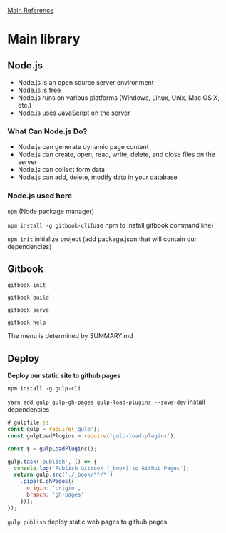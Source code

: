 [Main Reference](https://medium.com/@richdayandnight/simple-tutorial-on-hosting-your-gitbook-documentation-on-github-pages-bonus-with-gitbook-editor-f27f60d5d408)

# Main library

## Node.js

- Node.js is an open source server environment
- Node.js is free
- Node.js runs on various platforms (Windows, Linux, Unix, Mac OS X, etc.)
- Node.js uses JavaScript on the server

### What Can Node.js Do?

- Node.js can generate dynamic page content
- Node.js can create, open, read, write, delete, and close files on the server
- Node.js can collect form data
- Node.js can add, delete, modify data in your database

### Node.js used here

`npm`  (Node package manager)

`npm install -g gitbook-cli`(use npm to install gitbook command line)

`npm init` initialize project (add package.json that will contain our dependencies)

## Gitbook

`gitbook init` 

`gitbook build`

`gitbook serve`

`gitbook help`

The menu is determined by SUMMARY.md

## Deploy

**Deploy our static site to github pages**

`npm install -g gulp-cli ` 

`yarn add gulp gulp-gh-pages gulp-load-plugins --save-dev` install dependencies

```javascript
# gulpfile.js
const gulp = require('gulp');
const gulpLoadPlugins = require('gulp-load-plugins');

const $ = gulpLoadPlugins();

gulp.task('publish', () => {
  console.log('Publish Gitbook (_book) to Github Pages');
  return gulp.src('./_book/**/*')
    .pipe($.ghPages({
      origin: 'origin',
      branch: 'gh-pages'
    }));
});
```

`gulp publish` deploy  static web pages to github pages.
